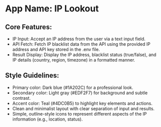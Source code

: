 # **App Name**: IP Lookout

## Core Features:

- IP Input: Accept an IP address from the user via a text input field.
- API Fetch: Fetch IP blacklist data from the API using the provided IP address and API key stored in the .env file.
- Result Display: Display the IP address, blacklist status (true/false), and IP details (country, region, timezone) in a formatted manner.

## Style Guidelines:

- Primary color: Dark blue (#1A202C) for a professional look.
- Secondary color: Light gray (#EDF2F7) for background and subtle contrast.
- Accent color: Teal (#4DC0B5) to highlight key elements and actions.
- Clean and minimalist layout with clear separation of input and results.
- Simple, outline-style icons to represent different aspects of the IP information (e.g., location, status).
